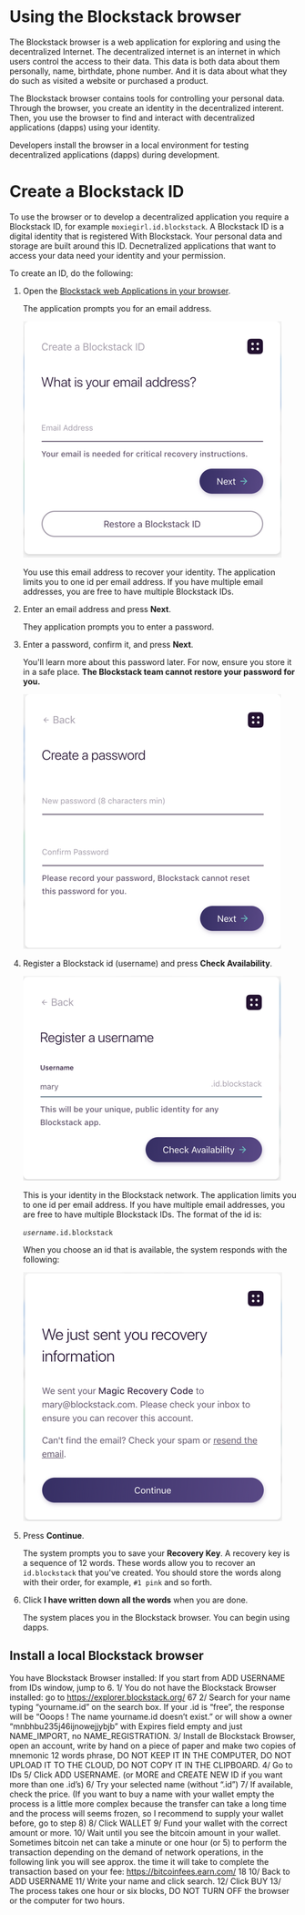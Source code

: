 # Using the Blockstack browser

The Blockstack browser is a web application for exploring and using the
decentralized Internet. The decentralized internet is an internet in which users
control the access to their data. This data is both data about them personally,
name, birthdate, phone number. And it is data about what they do such as visited
a website or purchased a product.

The Blockstack browser contains tools for controlling your personal data.
Through the browser, you create an identity in the decentralized interent. Then,
you  use the browser to find and interact with decentralized applications
(dapps) using your identity.

Developers install the browser in a local environment for testing
decentralized applications (dapps) during development.

# Create a Blockstack ID

To use the browser or to develop a decentralized application you require a
Blockstack ID, for example `moxiegirl.id.blockstack`. A Blockstack ID is a
digital identity that is registered With Blockstack. Your personal data and
storage are built around this ID. Decnetralized applications that want to access
your data need your identity and your permission.

To create an ID, do the following:

1. Open the [Blockstack web Applications in your browser](https://browser.blockstack.org/sign-up?redirect=%2F).

   The application prompts you for an email address.

   ![](images/create-id-0.png)

   You use this email address to recover your identity. The application limits
   you to one id per email address. If you have multiple email addresses, you
   are free to have multiple Blockstack IDs.

2. Enter an email address and press **Next**.

   They application prompts you to enter a password.

3. Enter a password, confirm it, and press **Next**.

   You'll learn more about this password later. For now, ensure you store it in
   a safe place. **The Blockstack team cannot restore your password for you.**

   ![](images/create-id-1.png)

3. Register a Blockstack id (username) and press **Check Availability**.


    ![](images/create-id-2.png)


   This is your identity in the Blockstack network. The application limits
   you to one id per email address. If you have multiple email addresses, you
   are free to have multiple Blockstack IDs.  The format of the id is:

    _`username`_`.id.blockstack`

    When you choose an id that is available, the system responds with the following:

    ![](images/create-id-3.png)


4.  Press **Continue**.

    The system prompts you to save your **Recovery Key**.  A recovery key is a
    sequence of 12 words.  These words allow you to recover an `id.blockstack`
    that you've created.  You should store the words along with their order, for
    example,  `#1 pink` and so forth.

5. Click **I have written down all the words** when you are done.

   The system places you in the Blockstack browser.  You can begin using dapps.



## Install a local Blockstack browser

You have Blockstack Browser installed: If you start from ADD USERNAME from IDs window, jump to 6.
1/ You do not have the Blockstack Browser installed: go to https://explorer.blockstack.org/ 67
2/ Search for your name typing “yourname.id” on the search box. If your .id is “free”, the response will be “Ooops ! The name yourname.id doesn’t exist.” or will show a owner “mnbhbu235j46ijnowejjybjb” with Expires field empty and just NAME_IMPORT, no NAME_REGISTRATION.
3/ Install de Blockstack Browser, open an account, write by hand on a piece of paper and make two copies of mnemonic 12 words phrase, DO NOT KEEP IT IN THE COMPUTER, DO NOT UPLOAD IT TO THE CLOUD, DO NOT COPY IT IN THE CLIPBOARD.
4/ Go to IDs
5/ Click ADD USERNAME. (or MORE and CREATE NEW ID if you want more than one .id’s)
6/ Try your selected name (without “.id”)
7/ If available, check the price.
(If you want to buy a name with your wallet empty the process is a little more complex because the transfer can take a long time and the process will seems frozen, so I recommend to supply your wallet before, go to step 8)
8/ Click WALLET
9/ Fund your wallet with the correct amount or more.
10/ Wait until you see the bitcoin amount in your wallet. Sometimes bitcoin net can take a minute or one hour (or 5) to perform the transaction depending on the demand of network operations, in the following link you will see approx. the time it will take to complete the transaction based on your fee: https://bitcoinfees.earn.com/ 18
10/ Back to ADD USERNAME
11/ Write your name and click search.
12/ Click BUY
13/ The process takes one hour or six blocks, DO NOT TURN OFF the browser or the computer for two hours.
